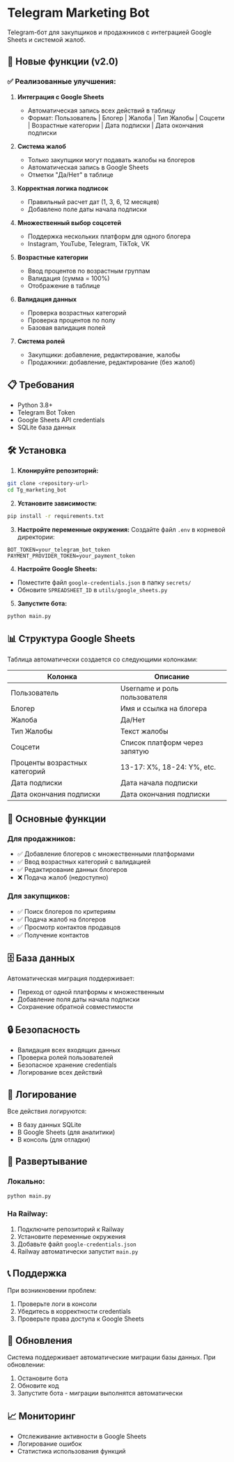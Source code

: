 # Telegram Marketing Bot

Telegram-бот для закупщиков и продажников с интеграцией Google Sheets и системой жалоб.

## 🚀 Новые функции (v2.0)

### ✅ Реализованные улучшения:

1. **Интеграция с Google Sheets**
   - Автоматическая запись всех действий в таблицу
   - Формат: Пользователь | Блогер | Жалоба | Тип Жалобы | Соцсети | Возрастные категории | Дата подписки | Дата окончания подписки

2. **Система жалоб**
   - Только закупщики могут подавать жалобы на блогеров
   - Автоматическая запись в Google Sheets
   - Отметки "Да/Нет" в таблице

3. **Корректная логика подписок**
   - Правильный расчет дат (1, 3, 6, 12 месяцев)
   - Добавлено поле даты начала подписки

4. **Множественный выбор соцсетей**
   - Поддержка нескольких платформ для одного блогера
   - Instagram, YouTube, Telegram, TikTok, VK

5. **Возрастные категории**
   - Ввод процентов по возрастным группам
   - Валидация (сумма = 100%)
   - Отображение в таблице

6. **Валидация данных**
   - Проверка возрастных категорий
   - Проверка процентов по полу
   - Базовая валидация полей

7. **Система ролей**
   - Закупщики: добавление, редактирование, жалобы
   - Продажники: добавление, редактирование (без жалоб)

## 📋 Требования

- Python 3.8+
- Telegram Bot Token
- Google Sheets API credentials
- SQLite база данных

## 🛠️ Установка

1. **Клонируйте репозиторий:**
```bash
git clone <repository-url>
cd Tg_marketing_bot
```

2. **Установите зависимости:**
```bash
pip install -r requirements.txt
```

3. **Настройте переменные окружения:**
Создайте файл `.env` в корневой директории:
```env
BOT_TOKEN=your_telegram_bot_token
PAYMENT_PROVIDER_TOKEN=your_payment_token
```

4. **Настройте Google Sheets:**
- Поместите файл `google-credentials.json` в папку `secrets/`
- Обновите `SPREADSHEET_ID` в `utils/google_sheets.py`

5. **Запустите бота:**
```bash
python main.py
```

## 📊 Структура Google Sheets

Таблица автоматически создается со следующими колонками:

| Колонка | Описание |
|---------|----------|
| Пользователь | Username и роль пользователя |
| Блогер | Имя и ссылка на блогера |
| Жалоба | Да/Нет |
| Тип Жалобы | Текст жалобы |
| Соцсети | Список платформ через запятую |
| Проценты возрастных категорий | 13-17: X%, 18-24: Y%, etc. |
| Дата подписки | Дата начала подписки |
| Дата окончания подписки | Дата окончания подписки |

## 🔧 Основные функции

### Для продажников:
- ✅ Добавление блогеров с множественными платформами
- ✅ Ввод возрастных категорий с валидацией
- ✅ Редактирование данных блогеров
- ❌ Подача жалоб (недоступно)

### Для закупщиков:
- ✅ Поиск блогеров по критериям
- ✅ Подача жалоб на блогеров
- ✅ Просмотр контактов продавцов
- ✅ Получение контактов

## 🗄️ База данных

Автоматическая миграция поддерживает:
- Переход от одной платформы к множественным
- Добавление поля даты начала подписки
- Сохранение обратной совместимости

## 🔒 Безопасность

- Валидация всех входящих данных
- Проверка ролей пользователей
- Безопасное хранение credentials
- Логирование всех действий

## 📝 Логирование

Все действия логируются:
- В базу данных SQLite
- В Google Sheets (для аналитики)
- В консоль (для отладки)

## 🚀 Развертывание

### Локально:
```bash
python main.py
```

### На Railway:
1. Подключите репозиторий к Railway
2. Установите переменные окружения
3. Добавьте файл `google-credentials.json`
4. Railway автоматически запустит `main.py`

## 📞 Поддержка

При возникновении проблем:
1. Проверьте логи в консоли
2. Убедитесь в корректности credentials
3. Проверьте права доступа к Google Sheets

## 🔄 Обновления

Система поддерживает автоматические миграции базы данных. При обновлении:
1. Остановите бота
2. Обновите код
3. Запустите бота - миграции выполнятся автоматически

## 📈 Мониторинг

- Отслеживание активности в Google Sheets
- Логирование ошибок
- Статистика использования функций